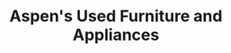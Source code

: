 ---
title: "Aspen's Used Furniture and Appliances"
url: /grimshaw/aspens-used-furniture-and-appliances/
shop: Möbel
---